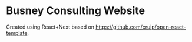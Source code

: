 # Busney Consulting Website

Created using React+Next based on https://github.com/cruip/open-react-template.
